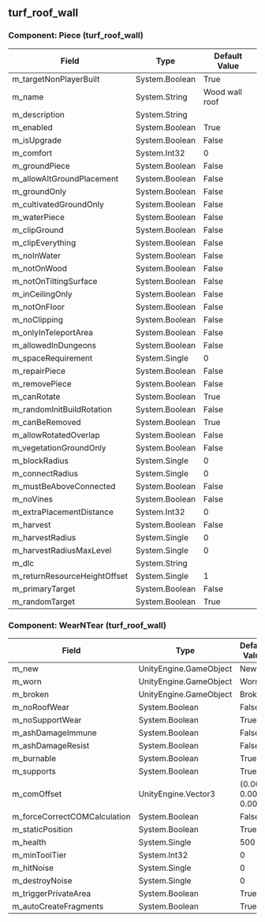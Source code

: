 ## turf_roof_wall

### Component: Piece (turf_roof_wall)

|Field|Type|Default Value|
|-----|----|-------------|
|m_targetNonPlayerBuilt|System.Boolean|True|
|m_name|System.String|Wood wall roof|
|m_description|System.String||
|m_enabled|System.Boolean|True|
|m_isUpgrade|System.Boolean|False|
|m_comfort|System.Int32|0|
|m_groundPiece|System.Boolean|False|
|m_allowAltGroundPlacement|System.Boolean|False|
|m_groundOnly|System.Boolean|False|
|m_cultivatedGroundOnly|System.Boolean|False|
|m_waterPiece|System.Boolean|False|
|m_clipGround|System.Boolean|False|
|m_clipEverything|System.Boolean|False|
|m_noInWater|System.Boolean|False|
|m_notOnWood|System.Boolean|False|
|m_notOnTiltingSurface|System.Boolean|False|
|m_inCeilingOnly|System.Boolean|False|
|m_notOnFloor|System.Boolean|False|
|m_noClipping|System.Boolean|False|
|m_onlyInTeleportArea|System.Boolean|False|
|m_allowedInDungeons|System.Boolean|False|
|m_spaceRequirement|System.Single|0|
|m_repairPiece|System.Boolean|False|
|m_removePiece|System.Boolean|False|
|m_canRotate|System.Boolean|True|
|m_randomInitBuildRotation|System.Boolean|False|
|m_canBeRemoved|System.Boolean|True|
|m_allowRotatedOverlap|System.Boolean|False|
|m_vegetationGroundOnly|System.Boolean|False|
|m_blockRadius|System.Single|0|
|m_connectRadius|System.Single|0|
|m_mustBeAboveConnected|System.Boolean|False|
|m_noVines|System.Boolean|False|
|m_extraPlacementDistance|System.Int32|0|
|m_harvest|System.Boolean|False|
|m_harvestRadius|System.Single|0|
|m_harvestRadiusMaxLevel|System.Single|0|
|m_dlc|System.String||
|m_returnResourceHeightOffset|System.Single|1|
|m_primaryTarget|System.Boolean|False|
|m_randomTarget|System.Boolean|True|

### Component: WearNTear (turf_roof_wall)

|Field|Type|Default Value|
|-----|----|-------------|
|m_new|UnityEngine.GameObject|New|
|m_worn|UnityEngine.GameObject|Worn|
|m_broken|UnityEngine.GameObject|Broken|
|m_noRoofWear|System.Boolean|False|
|m_noSupportWear|System.Boolean|True|
|m_ashDamageImmune|System.Boolean|False|
|m_ashDamageResist|System.Boolean|False|
|m_burnable|System.Boolean|True|
|m_supports|System.Boolean|True|
|m_comOffset|UnityEngine.Vector3|(0.00, 0.00, 0.00)|
|m_forceCorrectCOMCalculation|System.Boolean|False|
|m_staticPosition|System.Boolean|True|
|m_health|System.Single|500|
|m_minToolTier|System.Int32|0|
|m_hitNoise|System.Single|0|
|m_destroyNoise|System.Single|0|
|m_triggerPrivateArea|System.Boolean|True|
|m_autoCreateFragments|System.Boolean|True|

